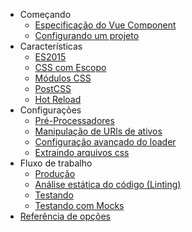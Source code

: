 * Começando
  * [Especificação do Vue Component](start/spec.md)
  * [Configurando um projeto](start/setup.md)
* Características
  * [ES2015](features/es2015.md)
  * [CSS com Escopo](features/scoped-css.md)
  * [Módulos CSS](features/css-modules.md)
  * [PostCSS](features/postcss.md)
  * [Hot Reload](features/hot-reload.md)
* Configurações
  * [Pré-Processadores](configurations/pre-processors.md)
  * [Manipulação de URls de ativos](configurations/asset-url.md)
  * [Configuração avançado do loader](configurations/advanced.md)
  * [Extraindo arquivos css](configurations/extract-css.md)
* Fluxo de trabalho
  * [Produção](workflow/production.md)
  * [Análise estática do código \(Linting\)](workflow/linting.md)
  * [Testando](workflow/testing.md)
  * [Testando com Mocks](workflow/testing-with-mocks.md)
* [Referência de opções](options.md)